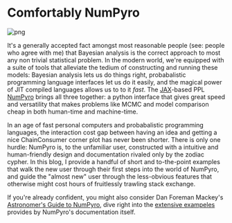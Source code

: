 # Comfortably NumPyro

![png](../../images/thumbs/cnpy.png)

It's a generally accepted fact amongst most reasonable people (see: people who agree with me) that Bayesian analysis is the correct approach to most any non trivial statistical problem. In the modern world, we're equipped with a suite of tools that alleviate the tedium of constructing and running these models: Bayesian analysis lets us do things right, probabalistic programming language interfaces let us do it easily, and the magical power of JIT compiled languages allows us to to it _fast_. The [JAX](https://github.com/Joshuaalbert/jaxns)-based PPL [NumPyro](num.pyro.ai/) brings all three together: a python interface that gives great speed and versatility that makes problems like MCMC and model comparison cheap in both human-time and machine-time.

In an age of fast personal computers and probabalistic programming languages, the interaction cost gap between having an idea and getting a nice ChainConsumer corner plot has never been shorter. There is only one hurdle: NumPyro is, to the unfamiliar user, constructed with a intuitive and human-friendly design and documentation rivaled only by the zodiac cypher. In this blog, I provide a handful of short and to-the-point examples that walk the new user through their first steps into the world of NumPyro, and guide the "almost new" user through the less-obvious features that otherwise might cost hours of fruitlessly trawling stack exchange.

If you're already confident, you might also consider Dan Foreman Mackey's [Astronomer's Guide to NumPyro](https://dfm.io/posts/intro-to-numpyro/), dive right into the [extensive exampeles](https://num.pyro.ai/en/stable/) provides by NumPyro's documentation itself.